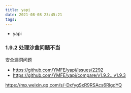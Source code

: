 ```yaml
---
title: yapi
date: 2021-08-08 23:45:21
tags:
---
```


- yapi

### 1.9.2 处理沙盒问题不当
安全漏洞问题
- https://github.com/YMFE/yapi/issues/2292
- https://github.com/YMFE/yapi/compare/v1.9.2...v1.9.3

https://mp.weixin.qq.com/s/-DxfygSxR9RSAcs6RlgdYQ
